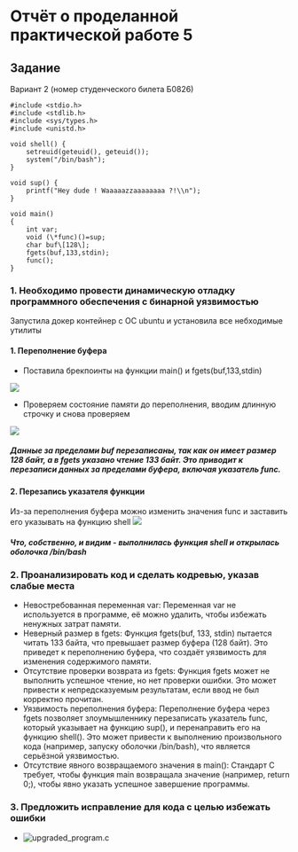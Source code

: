# Отчёт о проделанной практической работе 5

## Задание
Вариант 2 (номер студенческого билета Б0826)
```
#include <stdio.h>
#include <stdlib.h>
#include <sys/types.h>
#include <unistd.h>

void shell() {
    setreuid(geteuid(), geteuid());
    system("/bin/bash");
}

void sup() {
    printf("Hey dude ! Waaaaazzaaaaaaaa ?!\\n");
}

void main()
{ 
    int var;
    void (\*func)()=sup;
    char buf\[128\];
    fgets(buf,133,stdin);
    func();
}
```

### 1. Необходимо провести динамическую отладку программного обеспечения с бинарной уязвимостью 

Запустила докер контейнер с ОС ubuntu и установила все небходимые утилиты 

#### 1. Переполнение буфера

- Поставила брекпоинты на функции main() и fgets(buf,133,stdin)

![](https://github.com/user-attachments/assets/e71368d8-4e10-43bb-8cf2-3cc7d18873c2)

- Проверяем состояние памяти до переполнения, вводим длинную строчку и снова проверяем

![](https://github.com/user-attachments/assets/aeb18ec4-6bb4-492f-95ff-1cdbb6f956b6)

##### Данные за пределами buf перезаписаны, так как он имеет размер 128 байт, а в fgets указано чтение 133 байт. Это приводит к перезаписи данных за пределами буфера, включая указатель func.

#### 2. Перезапись указателя функции

Из-за переполнения буфера можно изменить значения func и заставить его указывать на функцию shell 
![](https://github.com/user-attachments/assets/d7258764-209e-43d0-bdf8-e4985f37de02)

##### Что, собственно, и видим - выполнилась функция shell и открылась оболочка /bin/bash

### 2. Проанализировать код и сделать кодревью, указав слабые места
- Невостребованная переменная var: Переменная var не используется в программе, её можно удалить, чтобы избежать ненужных затрат памяти.
- Неверный размер в fgets: Функция fgets(buf, 133, stdin) пытается читать 133 байта, что превышает размер буфера (128 байт). Это приведет к переполнению буфера, что создаёт уязвимость для изменения содержимого памяти.
- Отсутствие проверки возврата из fgets: Функция fgets может не выполнить успешное чтение, но нет проверки ошибки. Это может привести к непредсказуемым результатам, если ввод не был корректно прочитан.
- Уязвимость переполнения буфера: Переполнение буфера через fgets позволяет злоумышленнику перезаписать указатель func, который указывает на функцию sup(), и перенаправить его на функцию shell(). Это может привести к выполнению произвольного кода (например, запуску оболочки /bin/bash), что является серьёзной уязвимостью.
- Отсутствие явного возвращаемого значения в main(): Стандарт C требует, чтобы функция main возвращала значение (например, return 0;), чтобы явно указать успешное завершение программы.

### 3. Предложить исправление для кода с целью избежать ошибки

- ![upgraded_program.c]()
